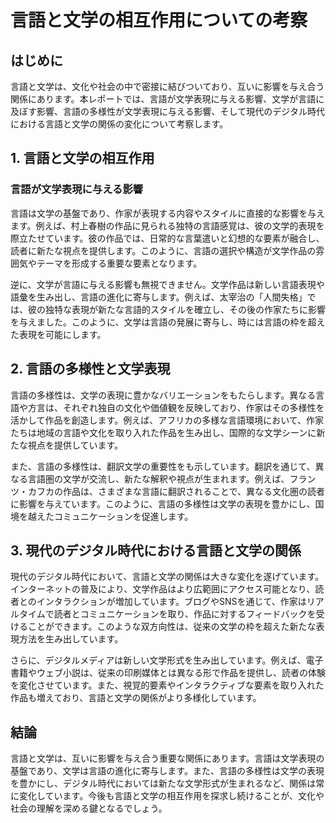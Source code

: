 # 言語と文学の相互作用についての考察

## はじめに

言語と文学は、文化や社会の中で密接に結びついており、互いに影響を与え合う関係にあります。本レポートでは、言語が文学表現に与える影響、文学が言語に及ぼす影響、言語の多様性が文学表現に与える影響、そして現代のデジタル時代における言語と文学の関係の変化について考察します。

## 1. 言語と文学の相互作用

### 言語が文学表現に与える影響

言語は文学の基盤であり、作家が表現する内容やスタイルに直接的な影響を与えます。例えば、村上春樹の作品に見られる独特の言語感覚は、彼の文学的表現を際立たせています。彼の作品では、日常的な言葉遣いと幻想的な要素が融合し、読者に新たな視点を提供します。このように、言語の選択や構造が文学作品の雰囲気やテーマを形成する重要な要素となります。

逆に、文学が言語に与える影響も無視できません。文学作品は新しい言語表現や語彙を生み出し、言語の進化に寄与します。例えば、太宰治の「人間失格」では、彼の独特な表現が新たな言語的スタイルを確立し、その後の作家たちに影響を与えました。このように、文学は言語の発展に寄与し、時には言語の枠を超えた表現を可能にします。

## 2. 言語の多様性と文学表現

言語の多様性は、文学の表現に豊かなバリエーションをもたらします。異なる言語や方言は、それぞれ独自の文化や価値観を反映しており、作家はその多様性を活かして作品を創造します。例えば、アフリカの多様な言語環境において、作家たちは地域の言語や文化を取り入れた作品を生み出し、国際的な文学シーンに新たな視点を提供しています。

また、言語の多様性は、翻訳文学の重要性をも示しています。翻訳を通じて、異なる言語圏の文学が交流し、新たな解釈や視点が生まれます。例えば、フランツ・カフカの作品は、さまざまな言語に翻訳されることで、異なる文化圏の読者に影響を与えています。このように、言語の多様性は文学の表現を豊かにし、国境を越えたコミュニケーションを促進します。

## 3. 現代のデジタル時代における言語と文学の関係

現代のデジタル時代において、言語と文学の関係は大きな変化を遂げています。インターネットの普及により、文学作品はより広範囲にアクセス可能となり、読者とのインタラクションが増加しています。ブログやSNSを通じて、作家はリアルタイムで読者とコミュニケーションを取り、作品に対するフィードバックを受けることができます。このような双方向性は、従来の文学の枠を超えた新たな表現方法を生み出しています。

さらに、デジタルメディアは新しい文学形式を生み出しています。例えば、電子書籍やウェブ小説は、従来の印刷媒体とは異なる形で作品を提供し、読者の体験を変化させています。また、視覚的要素やインタラクティブな要素を取り入れた作品も増えており、言語と文学の関係がより多様化しています。

## 結論

言語と文学は、互いに影響を与え合う重要な関係にあります。言語は文学表現の基盤であり、文学は言語の進化に寄与します。また、言語の多様性は文学の表現を豊かにし、デジタル時代においては新たな文学形式が生まれるなど、関係は常に変化しています。今後も言語と文学の相互作用を探求し続けることが、文化や社会の理解を深める鍵となるでしょう。